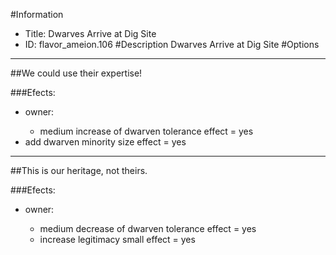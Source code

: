 #Information
 - Title: Dwarves Arrive at Dig Site
 - ID: flavor_ameion.106
#Description
Dwarves Arrive at Dig Site
#Options

___
##We could use their expertise!

###Efects:<ul><li>owner:</li><ul><li>medium increase of dwarven tolerance effect = yes</li></ul><li>add dwarven minority size effect = yes</li></ul>

___
##This is our heritage, not theirs.

###Efects:<ul><li>owner:</li><ul><li>medium decrease of dwarven tolerance effect = yes</li><li>increase legitimacy small effect = yes</li></ul></ul>
